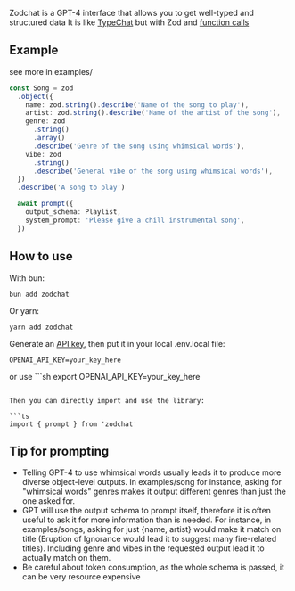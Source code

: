 Zodchat is a GPT-4 interface that allows you to get well-typed and structured data
It is like [TypeChat](https://github.com/microsoft/TypeChat/tree/main) but with Zod and [function calls](https://platform.openai.com/docs/guides/function-calling)

Example
---
see more in examples/
```ts
const Song = zod
  .object({
    name: zod.string().describe('Name of the song to play'),
    artist: zod.string().describe('Name of the artist of the song'),
    genre: zod
      .string()
      .array()
      .describe('Genre of the song using whimsical words'),
    vibe: zod
      .string()
      .describe('General vibe of the song using whimsical words'),
  })
  .describe('A song to play')

  await prompt({
    output_schema: Playlist,
    system_prompt: 'Please give a chill instrumental song',
  })
```

How to use
---
With bun:
```
bun add zodchat
```
Or yarn:
```
yarn add zodchat
```

Generate an [API key](https://platform.openai.com/api-keys), then put it in your local .env.local file:

```
OPENAI_API_KEY=your_key_here
```

or use ```sh
export OPENAI_API_KEY=your_key_here
```

Then you can directly import and use the library:

```ts
import { prompt } from 'zodchat'
```

Tip for prompting
---
- Telling GPT-4 to use whimsical words usually leads it to produce more diverse object-level outputs. In examples/song for instance, asking for "whimsical words" genres makes it output different genres than just the one asked for.
- GPT will use the output schema to prompt itself, therefore it is often useful to ask it for more information than is needed. For instance, in examples/songs, asking for just {name, artist} would make it match on title (Eruption of Ignorance would lead it to suggest many fire-related titles). Including genre and vibes in the requested output lead it to actually match on them.
- Be careful about token consumption, as the whole schema is passed, it can be very resource expensive
